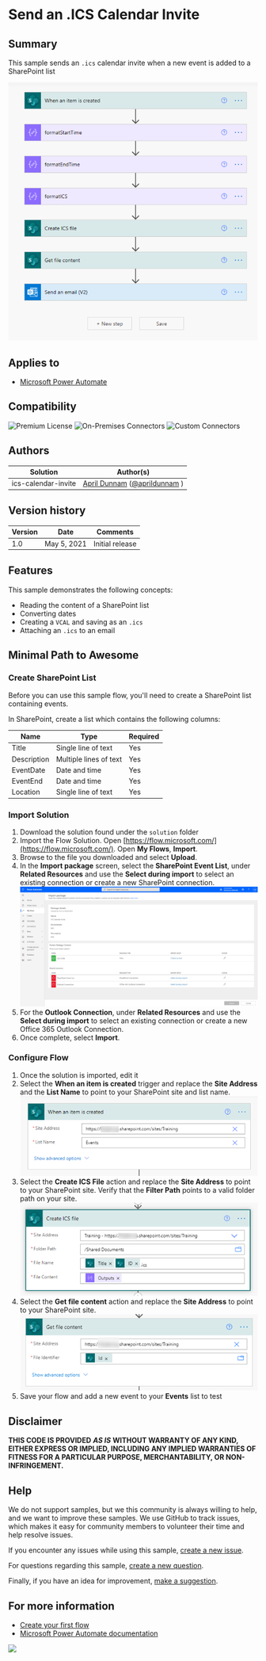 # Send an .ICS Calendar Invite

## Summary

This sample sends an `.ics` calendar invite when a new event is added to a SharePoint list

![Preview](./assets/preview.png)

## Applies to

*   [Microsoft Power Automate](https://docs.microsoft.com/power-automate/)

## Compatibility

![Premium License](https://img.shields.io/badge/Premium%20License-Not%20Required-green.svg "Premium license not required")
![On-Premises Connectors](https://img.shields.io/badge/On--Premises%20Connectors-No-green.svg "Does not use on-premise connectors")
![Custom Connectors](https://img.shields.io/badge/Custom%20Connectors-Not%20Required-green.svg "Does not use custom connectors")

## Authors

| Solution | Author(s) |
| --- | --- |
| ics-calendar-invite | [April Dunnam](https://github.com/aprildunnam) ([@aprildunnam](https://www.twitter.com/aprildunnam) )

## Version history

| Version | Date | Comments |
| --- | --- | --- |
| 1.0 | May 5, 2021 | Initial release |

## Features

This sample demonstrates the following concepts:

*   Reading the content of a SharePoint list
*   Converting dates
*   Creating a `VCAL` and saving as an `.ics`
*   Attaching an `.ics` to an email


## Minimal Path to Awesome

### Create SharePoint List

Before you can use this sample flow, you'll need to create a SharePoint list containing events.

In SharePoint, create a list which contains the following columns:

| Name | Type |Required
|---|---|---|
|Title|Single line of text|Yes
|Description|Multiple lines of text|Yes
|EventDate|Date and time|Yes
|EventEnd|Date and time|Yes
|Location|Single line of text|Yes

### Import Solution

1.   Download the solution found under the `solution` folder
1.   Import the Flow Solution. Open  [https://flow.microsoft.com/](https://flow.microsoft.com/). Open **My Flows**, **Import**.
1.   Browse to the file you downloaded and select **Upload**.
1.   In the **Import package** screen, select the **SharePoint Event List**, under **Related Resources** and use the **Select during import** to select an existing connection or create a new SharePoint connection.
     ![Import](./assets/import1.png)
1.   For the **Outlook Connection**, under **Related Resources** and use the **Select during import** to select an existing connection or create a new Office 365 Outlook Connection.
1.   Once complete, select **Import**.

### Configure Flow

1. Once the solution is imported, edit it
1. Select the **When an item is created** trigger and replace the **Site Address** and the **List Name** to point to your SharePoint site and list name.
   ![Configure trigger](./assets/configure1.png)
1. Select the **Create ICS File** action and replace the **Site Address** to point to your SharePoint site. Verify that the **Filter Path** points to a valid folder path on your site.
   ![Configure Create ICS step](./assets/configure2.png)
1. Select the **Get file content** action and replace the **Site Address** to point to your SharePoint site. 
   ![Configure Get file content step](./assets/configure3.png)
1. Save your flow and add a new event to your **Events** list to test

## Disclaimer

**THIS CODE IS PROVIDED** _**AS IS**_ **WITHOUT WARRANTY OF ANY KIND, EITHER EXPRESS OR IMPLIED, INCLUDING ANY IMPLIED WARRANTIES OF FITNESS FOR A PARTICULAR PURPOSE, MERCHANTABILITY, OR NON-INFRINGEMENT.**

## Help

We do not support samples, but we this community is always willing to help, and we want to improve these samples. We use GitHub to track issues, which makes it easy for  community members to volunteer their time and help resolve issues.

If you encounter any issues while using this sample, [create a new issue](https://github.com/pnp/powerautomate-samples/issues/new?assignees=&labels=Needs%3A+Triage+%3Amag%3A%2Ctype%3Abug-suspected&template=bug-report.yml&sample=YOURSAMPLENAME&authors=@LinkeD365&title=YOURSAMPLENAME%20-%20).

For questions regarding this sample, [create a new question](https://github.com/pnp/powerautomate-samples/issues/new?assignees=&labels=Needs%3A+Triage+%3Amag%3A%2Ctype%3Abug-suspected&template=question.yml&sample=YOURSAMPLENAME&authors=@LinkeD365&title=YOURSAMPLENAME%20-%20).

Finally, if you have an idea for improvement, [make a suggestion](https://github.com/pnp/powerautomate-samples/issues/new?assignees=&labels=Needs%3A+Triage+%3Amag%3A%2Ctype%3Abug-suspected&template=suggestion.yml&sample=YOURSAMPLENAME&authors=@LinkeD365&title=YOURSAMPLENAME%20-%20).

## For more information

- [Create your first flow](https://docs.microsoft.com/en-us/power-automate/getting-started#create-your-first-flow)
- [Microsoft Power Automate documentation](https://docs.microsoft.com/en-us/power-automate/)


<img src="https://telemetry.sharepointpnp.com/powerautomate-samples/samples/teams-invites-via-graph-api" />
